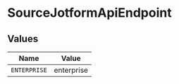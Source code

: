 # SourceJotformApiEndpoint


## Values

| Name         | Value        |
| ------------ | ------------ |
| `ENTERPRISE` | enterprise   |
